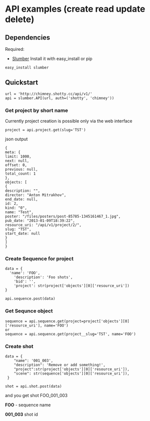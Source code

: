 # API examples (create read update delete)


## Dependencies
Required:
* [Slumber](https://github.com/dstufft/slumber)
Install it with easy_install or pip
````
easy_install slumber
````

## Quickstart

````
url = 'http://chimney.shotty.cc/api/v1/'
api = slumber.API(url, auth=('shotty', 'chimney'))
````

### Get project by short name
Currently project creation is possible only via the web interface

````
project = api.project.get(slug='TST')
````
json output
````
{
meta: {
limit: 1000,
next: null,
offset: 0,
previous: null,
total_count: 1
},
objects: [
{
description: "",
director: "Anton Mitrakhov",
end_date: null,
id: 2,
kind: "0",
name: "Test",
poster: "/files/posters/post-85785-1345161467_1.jpg",
pub_date: "2013-01-09T18:39:22",
resource_uri: "/api/v1/project/2/",
slug: "TST",
start_date: null
}
]
}
````



### Create Sequence for project
````
data = {
  'name': 'FOO',
	'description': 'Foo shots',
	'bid': '',
	'project': str(project['objects'][0]['resource_uri'])
}

api.sequence.post(data)

````

### Get Sequnce object

````
sequence = api.sequence.get(project=project['objects'][0]['resource_uri'], name='FOO')
or
sequence = api.sequence.get(project__slug='TST', name='FOO')
````

### Create shot 

````
data = {
	"name": '001_003',
	"description": 'Remove or add something!',
	"project":str(project['objects'][0]['resource_uri']),
	"scene": str(sequence['objects'][0]['resource_uri']),
 }

shot = api.shot.post(data)
````		
and you get shot FOO_001_003

**FOO** - sequence name

**001_003** shot id






